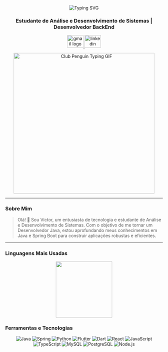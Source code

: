 <div align="center">
  <img src="https://readme-typing-svg.demolab.com?font=Fira+Code&weight=500&size=28&pause=500&color=FFFFFF&center=true&width=700&lines=Ol%C3%A1+sou+o+Victor+Augusto+%F0%9F%91%8B" alt="Typing SVG" />
  <h3>Estudante de Análise e Desenvolvimento de Sistemas | Desenvolvedor BackEnd</h3>
</div>

<p align="center">
  <a href="mailto:victoroow@gmail.com">
    <img src="https://raw.githubusercontent.com/maurodesouza/profile-readme-generator/master/src/assets/icons/social/gmail/default.svg" width="52" height="40" alt="gmail logo" />
  </a>
  <a href="https://www.linkedin.com/in/victor-augusto-ferreira-dos-santos-108167356?utm_source=share_via&utm_content=profile&utm_medium=member_android" target="_blank">
    <img src="https://raw.githubusercontent.com/maurodesouza/profile-readme-generator/master/src/assets/icons/social/linkedin/default.svg" width="52" height="40" alt="linkedin logo" />
  </a>
</p>

<div align="center">
  <img src="https://media4.giphy.com/media/v1.Y2lkPTc5MGI3NjExNm54MzRkOTNkMG0xZXE0Mno2ZnV4N3BiZndnYWNzOWhidWRsZ2Z1aSZlcD12MV9pbnRlcm5hbF9naWZfYnlfaWQmY3Q9Zw/29LPyHNCDncDCVM5oI/giphy.gif" width="450" alt="Club Penguin Typing GIF">
</div>

---
### Sobre Mim
> Olá! 👋 Sou Victor, um entusiasta de tecnologia e estudante de Análise e Desenvolvimento de Sistemas. Com o objetivo de me tornar um Desenvolvedor Java, estou aprofundando meus conhecimentos em Java e Spring Boot para construir aplicações robustas e eficientes.

---

### Linguagens Mais Usadas
<div align="center">
    <img height="180em" src="https://github-readme-stats.vercel.app/api/top-langs/?username=Victorow&layout=compact&langs_count=7&theme=tokyonight&hide_border=true"/>
</div>

### Ferramentas e Tecnologias
<p align="center">
  <img src="https://img.shields.io/badge/java-%23ED8B00.svg?style=for-the-badge&logo=openjdk&logoColor=white" alt="Java"/>
  <img src="https://img.shields.io/badge/spring-%236DB33F.svg?style=for-the-badge&logo=spring&logoColor=white" alt="Spring"/>
  <img src="https://img.shields.io/badge/python-3670A0?style=for-the-badge&logo=python&logoColor=ffdd54" alt="Python"/>
  <img src="https://img.shields.io/badge/Flutter-02569B?style=for-the-badge&logo=flutter&logoColor=white" alt="Flutter"/>
  <img src="https://img.shields.io/badge/Dart-0175C2?style=for-the-badge&logo=dart&logoColor=white" alt="Dart"/>
  <img src="https://img.shields.io/badge/react-%2320232a.svg?style=for-the-badge&logo=react&logoColor=%2361DAFB" alt="React"/>
  <img src="https://img.shields.io/badge/javascript-%23323330.svg?style=for-the-badge&logo=javascript&logoColor=%23F7DF1E" alt="JavaScript"/>
  <img src="https://img.shields.io/badge/typescript-%23007ACC.svg?style=for-the-badge&logo=typescript&logoColor=white" alt="TypeScript"/>
  <img src="https://img.shields.io/badge/mysql-%2300f.svg?style=for-the-badge&logo=mysql&logoColor=white" alt="MySQL"/>
  <img src="https://img.shields.io/badge/postgres-%23316192.svg?style=for-the-badge&logo=postgresql&logoColor=white" alt="PostgreSQL"/>
  <img src="https://img.shields.io/badge/node.js-6DA55F?style=for-the-badge&logo=node.js&logoColor=white" alt="Node.js"/>
</p>

